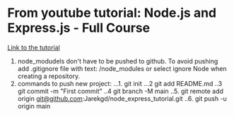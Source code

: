 # From youtube tutorial: Node.js and Express.js - Full Course 
[Link to the tutorial](https://www.youtube.com/watch?v=Oe421EPjeBE&t=3990s "Node.js and Express.js - Full Course ")

1. node_modudels don't have to be pushed to github. To avoid pushing add .gitignore file with text: /node_modules or select ignore Node when creating a repository.
2. commands to push new project:
...1. git init
...2 git add README.md
..3 git commit -m "First commit"
..4 git branch -M main
..5. git remote add origin git@github.com:Jarekgd/node_express_tutorial.git
..6. git push -u origin main
